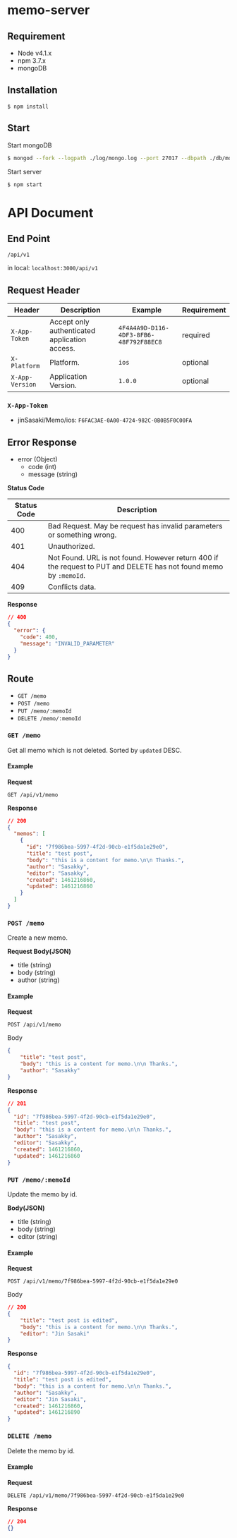 # memo-server
## Requirement
- Node v4.1.x
- npm 3.7.x
- mongoDB

## Installation

```
$ npm install
```

## Start
Start mongoDB

```sh
$ mongod --fork --logpath ./log/mongo.log --port 27017 --dbpath ./db/mongo
```

Start server

```sh
$ npm start
```

# API Document
## End Point
`/api/v1`

in local: `localhost:3000/api/v1`

## Request Header

Header          | Description                                   | Example                                | Requirement
--------------- | --------------------------------------------- | -------------------------------------- | -----------
`X-App-Token`   | Accept only authenticated application access. | `4F4A4A9D-D116-4DF3-8FB6-48F792F88EC8` | required
`X-Platform`    | Platform.                                     | `ios`                                  | optional
`X-App-Version` | Application Version.                          | `1.0.0`                                | optional

### `X-App-Token`
- jinSasaki/Memo/ios: `F6FAC3AE-0A00-4724-982C-0B0B5F0C00FA`

## Error Response
- error (Object)
  - code (int)
  - message (string)

**Status Code**

Status Code | Description
----------- | -----------------------------------------------------------------------------------------------------------------
400         | Bad Request. May be request has invalid parameters or something wrong.
401         | Unauthorized.
404         | Not Found. URL is not found. However return 400 if the request to PUT and DELETE has not found memo by `:memoId`.
409         | Conflicts data.

**Response**

```json
// 400
{
  "error": {
    "code": 400,
    "message": "INVALID_PARAMETER"
  }
}
```

## Route
- `GET /memo`
- `POST /memo`
- `PUT /memo/:memoId`
- `DELETE /memo/:memoId`

### `GET /memo`
Get all memo which is not deleted. Sorted by `updated` DESC.

#### Example
**Request**

```
GET /api/v1/memo
```

**Response**

```json
// 200
{
  "memos": [
    {
      "id": "7f986bea-5997-4f2d-90cb-e1f5da1e29e0",
      "title": "test post",
      "body": "this is a content for memo.\n\n Thanks.",
      "author": "Sasakky",
      "editor": "Sasakky",
      "created": 1461216860,
      "updated": 1461216860
    }
  ]
}
```

### `POST /memo`
Create a new memo.

**Request Body(JSON)**
- title (string)
- body (string)
- author (string)

#### Example
**Request**

```
POST /api/v1/memo
```

Body

```json
{
    "title": "test post",
    "body": "this is a content for memo.\n\n Thanks.",
    "author": "Sasakky"
}
```

**Response**

```json
// 201
{
  "id": "7f986bea-5997-4f2d-90cb-e1f5da1e29e0",
  "title": "test post",
  "body": "this is a content for memo.\n\n Thanks.",
  "author": "Sasakky",
  "editor": "Sasakky",
  "created": 1461216860,
  "updated": 1461216860
}
```

### `PUT /memo/:memoId`
Update the memo by id.

**Body(JSON)**
- title (string)
- body (string)
- editor (string)

#### Example
**Request**

```
POST /api/v1/memo/7f986bea-5997-4f2d-90cb-e1f5da1e29e0
```

Body

```json
// 200
{
    "title": "test post is edited",
    "body": "this is a content for memo.\n\n Thanks.",
    "editor": "Jin Sasaki"
}
```

**Response**

```json
{
  "id": "7f986bea-5997-4f2d-90cb-e1f5da1e29e0",
  "title": "test post is edited",
  "body": "this is a content for memo.\n\n Thanks.",
  "author": "Sasakky",
  "editor": "Jin Sasaki",
  "created": 1461216860,
  "updated": 1461216890
}
```

### `DELETE /memo`
Delete the memo by id.

#### Example
**Request**

```
DELETE /api/v1/memo/7f986bea-5997-4f2d-90cb-e1f5da1e29e0
```

**Response**

```json
// 204
{}
```
